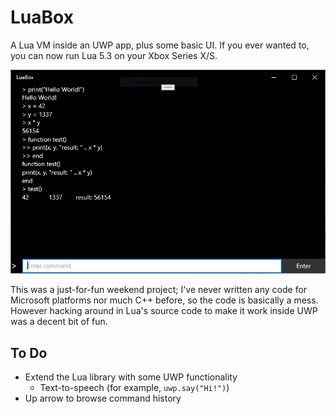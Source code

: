 # LuaBox

A Lua VM inside an UWP app, plus some basic UI. If you ever wanted to, you can now run Lua 5.3 on your Xbox Series X/S.

![Screenshot](screenshot.png)

This was a just-for-fun weekend project; I've never written any code for Microsoft platforms nor much C++ before, so the code is basically a mess. However hacking around in Lua's source code to make it work inside UWP was a decent bit of fun.

## To Do

* Extend the Lua library with some UWP functionality
	* Text-to-speech (for example, `uwp.say("Hi!")`)
* Up arrow to browse command history

